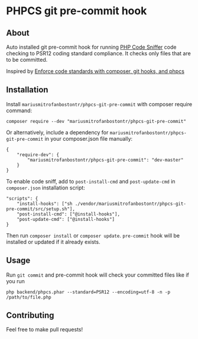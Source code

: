 # PHPCS git pre-commit hook

## About

Auto installed git pre-commit hook for running [PHP Code Sniffer](https://github.com/squizlabs/PHP_CodeSniffer) 
code checking to PSR12 coding standard compliance. It checks only files that are to be committed.

Inspired by [Enforce code standards with composer, git hooks, and phpcs](http://tech.zumba.com/2014/04/14/control-code-quality/)

## Installation

Install `mariusmitrofanbostontr/phpcs-git-pre-commit` with composer require command:

    composer require --dev "mariusmitrofanbostontr/phpcs-git-pre-commit"

Or alternatively, include a dependency for `mariusmitrofanbostontr/phpcs-git-pre-commit` in your composer.json file manually:

    {
        "require-dev": {
            "mariusmitrofanbostontr/phpcs-git-pre-commit": "dev-master"
        }
    }

To enable code sniff, аdd to `post-install-cmd` and `post-update-cmd` in `composer.json` installation script:

    "scripts": {
        "install-hooks": ["sh ./vendor/mariusmitrofanbostontr/phpcs-git-pre-commit/src/setup.sh"],
        "post-install-cmd": ["@install-hooks"],
        "post-update-cmd": ["@install-hooks"]
    }

Then run `composer install` or `composer update`. `pre-commit` hook will be installed or updated if it already exists.

## Usage

Run `git commit` and pre-commit hook will check your committed files like if you run

    php backend/phpcs.phar --standard=PSR12 --encoding=utf-8 -n -p /path/to/file.php

## Contributing

Feel free to make pull requests!

